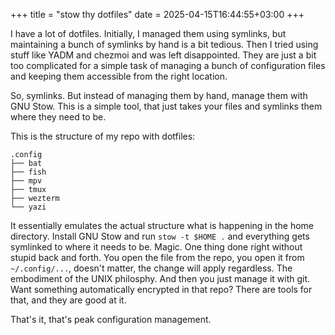 +++
title = "stow thy dotfiles"
date = 2025-04-15T16:44:55+03:00
+++

I have a lot of dotfiles. Initially, I managed them using symlinks, but
maintaining a bunch of symlinks by hand is a bit tedious. Then I tried using
stuff like YADM and chezmoi and was left disappointed. They are just a bit too
complicated for a simple task of managing a bunch of configuration files and
keeping them accessible from the right location.

So, symlinks. But instead of managing them by hand, manage them with GNU Stow.
This is a simple tool, that just takes your files and symlinks them where they
need to be.

This is the structure of my repo with dotfiles:

```
.config
├── bat
├── fish
├── mpv
├── tmux
├── wezterm
└── yazi
```

It essentially emulates the actual structure what is happening in the home
directory. Install GNU Stow and run `stow -t $HOME .` and everything gets
symlinked to where it needs to be. Magic. One thing done right without stupid
back and forth. You open the file from the repo, you open it from
`~/.config/...`, doesn't matter, the change will apply regardless. The
embodiment of the UNIX philosphy. And then you just manage it with git. Want
something automatically encrypted in that repo? There are tools for that, and
they are good at it.

That's it, that's peak configuration management.
